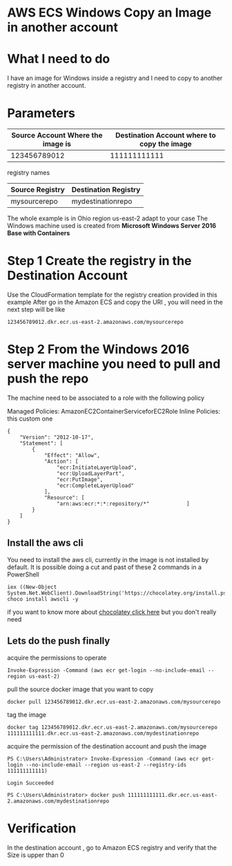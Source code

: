 # AWS ECS Windows Copy an Image in another account

# What I need to do

I have an image for Windows inside a registry and I need to copy to another registry in another account.

# Parameters 
| Source Account Where the image is | Destination Account where to copy the image |
| --------------------------------- | ------------------------------------------- |
| 123456789012                      | 111111111111                                |

registry names

| Source Registry | Destination Registry |
| --------------- | -------------------- |
| mysourcerepo    | mydestinationrepo    |

The whole example is in Ohio region us-east-2 adapt to your case
The Windows machine used is created from **Microsoft Windows Server 2016 Base with Containers**

# Step 1 Create the registry in the Destination Account
Use the CloudFormation template for the registry creation provided in this example
After go in the Amazon ECS and copy the URI , you will need in the next step will be like

    123456789012.dkr.ecr.us-east-2.amazonaws.com/mysourcerepo


# Step 2 From the Windows 2016 server machine you need to pull and push the repo

The machine need to be associated to a role with the following policy

Managed Policies: AmazonEC2ContainerServiceforEC2Role 
Inline Policies: this custom one




    {
        "Version": "2012-10-17",
        "Statement": [
            {
                "Effect": "Allow",
                "Action": [
                    "ecr:InitiateLayerUpload",
                    "ecr:UploadLayerPart",
                    "ecr:PutImage",
                    "ecr:CompleteLayerUpload"
                ],
                "Resource": [
                    "arn:aws:ecr:*:*:repository/*"            ]
            }
        ]
    }


## Install the aws cli

You need to install the aws cli, currently in the image is not installed by default. It is possible doing a cut and past of these 2 commands in a PowerShell 


    iex ((New-Object System.Net.WebClient).DownloadString('https://chocolatey.org/install.ps1'))
    choco install awscli -y

if you want to know more about [chocolatey click here](https://chocolatey.org/) but you don't really need

## Lets do the push finally 
acquire the permissions to operate 


    Invoke-Expression -Command (aws ecr get-login --no-include-email --region us-east-2)


pull the source docker image that you want to copy


    docker pull 123456789012.dkr.ecr.us-east-2.amazonaws.com/mysourcerepo
    
tag the image 


    docker tag 123456789012.dkr.ecr.us-east-2.amazonaws.com/mysourcerepo 111111111111.dkr.ecr.us-east-2.amazonaws.com/mydestinationrepo


acquire the permission of the destination account and push the image


    PS C:\Users\Administrator> Invoke-Expression -Command (aws ecr get-login --no-include-email --region us-east-2 --registry-ids 111111111111)
    
    Login Succeeded
    
    PS C:\Users\Administrator> docker push 111111111111.dkr.ecr.us-east-2.amazonaws.com/mydestinationrepo


# Verification

In the destination account , go to Amazon ECS registry and verify that the Size is upper than 0

